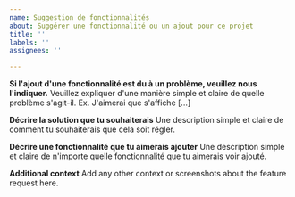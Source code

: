 ```yaml
---
name: Suggestion de fonctionnalités
about: Suggérer une fonctionnalité ou un ajout pour ce projet
title: ''
labels: ''
assignees: ''

---
```


**Si l'ajout d'une fonctionnalité est du à un problème, veuillez nous l'indiquer.**
Veuillez expliquer d'une manière simple et claire de quelle problème s'agit-il. Ex. J'aimerai que s'affiche [...]

**Décrire la solution que tu souhaiterais**
Une description simple et claire de comment tu souhaiterais que cela soit régler.
 
**Décrire une fonctionnalité que tu aimerais ajouter**
Une description simple et claire de n'importe quelle fonctionnalité que tu aimerais voir ajouté.

**Additional context**
Add any other context or screenshots about the feature request here.

